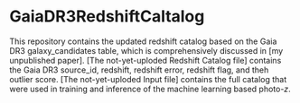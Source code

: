 # GaiaDR3RedshiftCaltalog

This repository contains the updated redshift catalog based on the Gaia DR3 galaxy\_candidates table, which is comprehensively discussed in [my unpublished paper].
[The not-yet-uploded Redshift Catalog file] contains the Gaia DR3 source\_id, redshift, redshift error, redshift flag, and theh outlier score.
[The not-yet-uploded Input file] contains the full catalog that were used in training and inference of the machine learning based photo-$z$.
